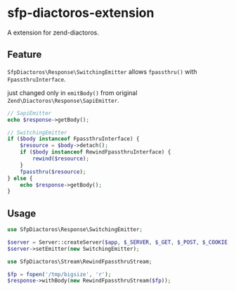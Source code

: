 sfp-diactoros-extension
==============

A extension for zend-diactoros.

## Feature

`SfpDiactoros\Response\SwitchingEmitter` allows `fpassthru()` with `FpassthruInterface`.

just changed only in `emitBody()` from original `Zend\Diactoros\Response\SapiEmitter`.

```php
// SapiEmitter
echo $response->getBody();
```


```php
// SwitchingEmitter
if ($body instanceof FpassthruInterface) {
    $resource = $body->detach();
    if ($body instanceof RewindFpassthruInterface) {
        rewind($resource);
    }
    fpassthru($resource);
} else {
    echo $response->getBody();
}
```



## Usage

```php
use SfpDiactoros\Response\SwitchingEmitter;

$server = Server::createServer($app, $_SERVER, $_GET, $_POST, $_COOKIE, $_FILES);
$server->setEmitter(new SwitchingEmitter);

```

```php
use SfpDiactoros\Stream\RewindFpassthruStream;

$fp = fopen('/tmp/bigsize', 'r');
$response->withBody(new RewindFpassthruStream($fp));

```